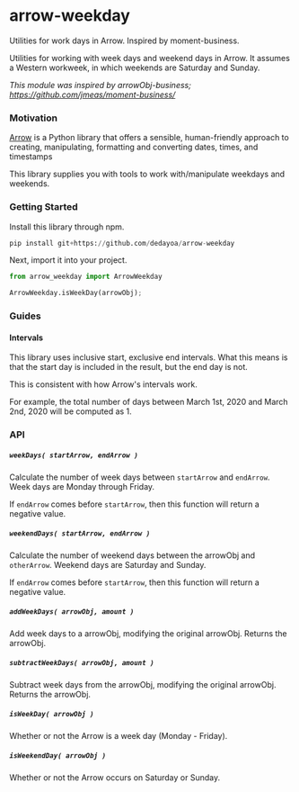 # arrow-weekday
Utilities for work days in Arrow. Inspired by moment-business.

Utilities for working with week days and weekend days in Arrow. It assumes a Western
workweek, in which weekends are Saturday and Sunday.

*This module was inspired by arrowObj-business; https://github.com/jmeas/moment-business/*

### Motivation

[Arrow](http://arrow.readthedocs.io/en/latest/) is a Python library that offers a sensible, human-friendly approach to creating, manipulating, formatting and converting dates, times, and timestamps

This library supplies you with tools to work with/manipulate weekdays and weekends.

### Getting Started

Install this library through npm.

```py
pip install git+https://github.com/dedayoa/arrow-weekday
```

Next, import it into your project.

```py
from arrow_weekday import ArrowWeekday

ArrowWeekday.isWeekDay(arrowObj);
```

### Guides


#### Intervals

This library uses inclusive start, exclusive end intervals. What this means is
that the start day is included in the result, but the end day is not.

This is consistent with how Arrow's intervals work.

For example, the total number of days between March 1st, 2020 and March 2nd,
2020 will be computed as 1.

### API

##### `weekDays( startArrow, endArrow )`

Calculate the number of week days between `startArrow` and `endArrow`. Week days are Monday through Friday.

If `endArrow` comes before `startArrow`, then this function will return a negative value.

##### `weekendDays( startArrow, endArrow )`

Calculate the number of weekend days between the arrowObj and `otherArrow`. Weekend days are Saturday and Sunday.

If `endArrow` comes before `startArrow`, then this function will return a negative value.

##### `addWeekDays( arrowObj, amount )`

Add week days to a arrowObj, modifying the original arrowObj. Returns the arrowObj.

##### `subtractWeekDays( arrowObj, amount )`

Subtract week days from the arrowObj, modifying the original arrowObj. Returns the arrowObj.

##### `isWeekDay( arrowObj )`

Whether or not the Arrow is a week day (Monday - Friday).

##### `isWeekendDay( arrowObj )`

Whether or not the Arrow occurs on Saturday or Sunday.
